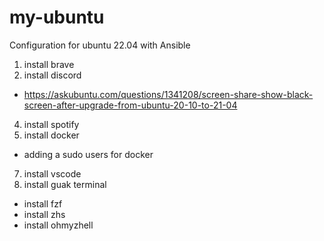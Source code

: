# my-ubuntu
Configuration for ubuntu 22.04 with Ansible
1. install brave
2. install discord
  - https://askubuntu.com/questions/1341208/screen-share-show-black-screen-after-upgrade-from-ubuntu-20-10-to-21-04
4. install spotify
5. install docker
  - adding a sudo users for docker
7. install vscode
8. install guak terminal
  - install fzf
  - install zhs
  - install ohmyzhell
